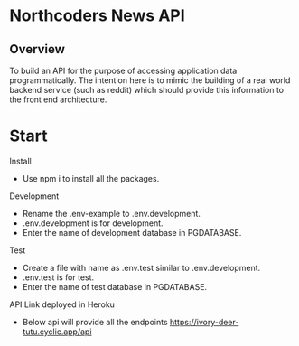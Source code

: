 # Northcoders News API

## Overview

To build an API for the purpose of accessing application data programmatically. The intention here is to mimic the building of a real world backend service (such as reddit) which should provide this information to the front end architecture.

# Start

Install 

 - Use npm i to install all the packages.
  
Development

 - Rename the .env-example to .env.development.
 - .env.development is for development. 
 - Enter the name of development database in PGDATABASE.

Test

 - Create a file with name as .env.test similar to .env.development.
 - .env.test is for test. 
 - Enter the name of test database in PGDATABASE.


API Link deployed in Heroku

 - Below api will provide all the endpoints 
https://ivory-deer-tutu.cyclic.app/api
